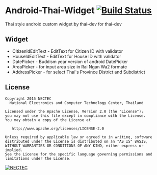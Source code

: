# Android-Thai-Widget [![Build Status](https://travis-ci.org/NECTEC-WISRU/android-ThaiWidget.svg?branch=master)](https://travis-ci.org/NECTEC-WISRU/android-ThaiWidget)



Thai style android custom widget by thai-dev for thai-dev

Widget
-------
* CitizenIdEditText - EditText for Citizen ID with validator
* HouseIdEditText - EditText for House ID with validator
* DatePicker - Buddism year version of android DatePicker
* AreaPicker - for input area size in Rai Ngan Wa2 formate
* AddressPicker - for select Thai's Province District and Subdistrict

License
--------

    Copyright 2015 NECTEC
      National Electronics and Computer Technology Center, Thailand

    Licensed under the Apache License, Version 2.0 (the "License");
    you may not use this file except in compliance with the License.
    You may obtain a copy of the License at

       http://www.apache.org/licenses/LICENSE-2.0

    Unless required by applicable law or agreed to in writing, software
    distributed under the License is distributed on an "AS IS" BASIS,
    WITHOUT WARRANTIES OR CONDITIONS OF ANY KIND, either express or implied.
    See the License for the specific language governing permissions and
    limitations under the License.
    

[![NECTEC](http://www.nectec.or.th/themes/nectec/img/logo.png)](https://www.nectec.or.th)

